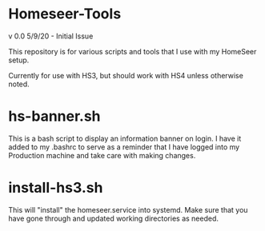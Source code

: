 # Homeseer-Tools
v 0.0 5/9/20 - Initial Issue

This repository is for various scripts and tools that I use with my HomeSeer setup.

Currently for use with HS3, but should work with HS4 unless otherwise noted.

# hs-banner.sh
This is a bash script to display an information banner on login. I have it added to my .bashrc to serve as a reminder that I have logged into my Production machine and take care with making changes.

# install-hs3.sh
This will "install" the homeseer.service into systemd.  Make sure that you have gone through and updated working directories as needed.
